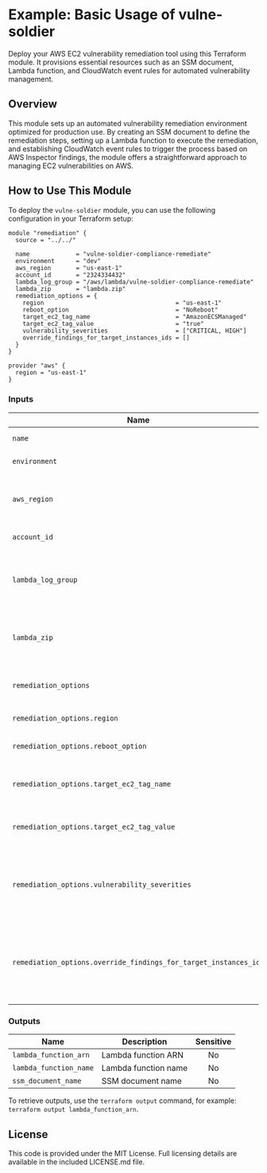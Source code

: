 # Example: Basic Usage of vulne-soldier

Deploy your AWS EC2 vulnerability remediation tool using this Terraform module. It provisions essential resources such as an SSM document, Lambda function, and CloudWatch event rules for automated vulnerability management.

## Overview

This module sets up an automated vulnerability remediation environment optimized for production use. By creating an SSM document to define the remediation steps, setting up a Lambda function to execute the remediation, and establishing CloudWatch event rules to trigger the process based on AWS Inspector findings, the module offers a straightforward approach to managing EC2 vulnerabilities on AWS.

## How to Use This Module

To deploy the `vulne-soldier` module, you can use the following configuration in your Terraform setup:

```hcl
module "remediation" {
  source = "../../"

  name             = "vulne-soldier-compliance-remediate"
  environment      = "dev"
  aws_region       = "us-east-1"
  account_id       = "2324334432"
  lambda_log_group = "/aws/lambda/vulne-soldier-compliance-remediate"
  lambda_zip       = "lambda.zip"
  remediation_options = {
    region                                     = "us-east-1"
    reboot_option                              = "NoReboot"
    target_ec2_tag_name                        = "AmazonECSManaged"
    target_ec2_tag_value                       = "true"
    vulnerability_severities                   = ["CRITICAL, HIGH"]
    override_findings_for_target_instances_ids = []
  }
}

provider "aws" {
  region = "us-east-1"
}
```

### Inputs

| Name                                     | Description                                                                 | Type          | Default                                    | Required |
|------------------------------------------|-----------------------------------------------------------------------------|---------------|--------------------------------------------|:--------:|
| `name`                                   | Name of the application                                                     | `string`      | n/a                                        | yes      |
| `environment`                            | Name of the environment                                                     | `string`      | n/a                                        | yes      |
| `aws_region`                             | AWS region where the resources will be created                              | `string`      | n/a                                        | yes      |
| `account_id`                             | AWS account ID                                                              | `string`      | n/a                                        | yes      |
| `lambda_log_group`                       | Name of the CloudWatch Log Group for the Lambda function                    | `string`      | n/a                                        | yes      |
| `lambda_zip`                             | File location of the lambda zip file for remediation                                                              | `string`      | `lambda.zip`                                        | yes      |
| `remediation_options`                    | Options for the remediation document                                        | `object`      | n/a                                        | yes      |
| `remediation_options.region`             | The region to use                                                           | `string`      | `us-east-1`                                | no       |
| `remediation_options.reboot_option`      | Reboot option for patching                                                  | `string`      | `NoReboot`                                 | no       |
| `remediation_options.target_ec2_tag_name`| The tag name to filter EC2 instances                                        | `string`      | `AmazonECSManaged`                         | no       |
| `remediation_options.target_ec2_tag_value`| The tag value to filter EC2 instances                                       | `string`      | `true`                                     | no       |
| `remediation_options.vulnerability_severities`| Comma separated list of vulnerability severities to filter findings                        | `string`| `"CRITICAL, HIGH"`                       | no       |
| `remediation_options.override_findings_for_target_instances_ids`| Comma separated list of instance IDs to override findings for target instances              | `string`| `""`                                       | no       |

### Outputs

| Name                  | Description                  | Sensitive |
|-----------------------|------------------------------|:---------:|
| `lambda_function_arn` | Lambda function ARN          | No        |
| `lambda_function_name`| Lambda function name         | No        |
| `ssm_document_name`   | SSM document name            | No        |

To retrieve outputs, use the `terraform output` command, for example: `terraform output lambda_function_arn`.

## License

This code is provided under the MIT License. Full licensing details are available in the included LICENSE.md file.